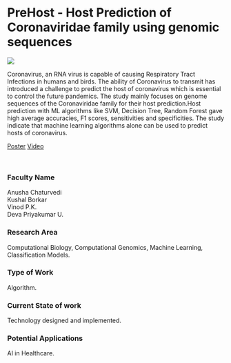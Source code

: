 # PreHost - Host Prediction of Coronaviridae family using genomic sequences

![](https://i.imgur.com/AJHteqb.png)

Coronavirus, an RNA virus is capable of causing Respiratory Tract Infections in humans and birds. The ability of Coronavirus to transmit has introduced a challenge to predict the host of coronavirus which is essential to control the future pandemics. The study mainly focuses on genome sequences of the Coronaviridae family for their host prediction.Host prediction with ML algorithms like SVM, Decision Tree, Random Forest gave high average accuracies, F1 scores, sensitivities and specificities. The study indicate that machine learning algorithms alone can be used to predict hosts of coronavirus.

[Poster](05.%20PreHost%20-%20Host%20Prediction%20of%20Coronaviridae%20family%20using%20genomic%20sequences%20-.pdf)
[Video](https://youtu.be/0FKBXvcK81s)

<br>


### Faculty Name

Anusha Chaturvedi<br>
Kushal Borkar<br>
Vinod P.K.<br>
Deva Priyakumar U.


### Research Area

Computational Biology, Computational Genomics, Machine Learning, Classification Models.


### Type of Work

Algorithm.


### Current State of work

Technology designed and implemented.


### Potential Applications

AI in Healthcare.
